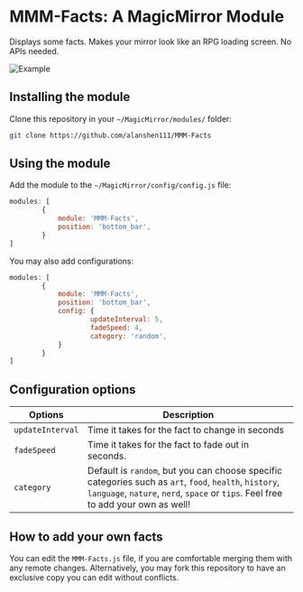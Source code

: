 # MMM-Facts: A MagicMirror Module

Displays some facts. Makes your mirror look like an RPG loading screen. No APIs needed.

![Example](example.png "Example")

## Installing the module

Clone this repository in your `~/MagicMirror/modules/` folder:

```bash
git clone https://github.com/alanshen111/MMM-Facts
```

## Using the module

Add the module to the `~/MagicMirror/config/config.js` file:

```javascript
modules: [
		{
			module: 'MMM-Facts',
			position: 'bottom_bar',
		}
]
```

You may also add configurations:

```javascript
modules: [
		{
			module: 'MMM-Facts',
			position: 'bottom_bar',
			config: {
					updateInterval: 5,
					fadeSpeed: 4,
					category: 'random',
			}
		}
]
```

## Configuration options

<table>
	<thead>
		<tr>
			<th>Options</th>
			<th>Description</th>
		</tr>
	</thead>
	<tbody>
		<tr>
			<td><code>updateInterval</code></td>
			<td>Time it takes for the fact to change in seconds</td>
		</tr>
		<tr>
			<td><code>fadeSpeed</code></td>
			<td>Time it takes for the fact to fade out in seconds.</td>
		</tr>
		<tr>
			<td><code>category</code></td>
			<td>Default is <code>random</code>, but you can choose specific categories such as <code>art</code>, <code>food</code>, <code>health</code>, <code>history</code>, <code>language</code>, <code>nature</code>, <code>nerd</code>, <code>space</code> or <code>tips</code>. Feel free to add your own as well! </td>
		</tr>
	</tbody>
</table>

## How to add your own facts

You can edit the `MMM-Facts.js` file, if you are comfortable merging them with any remote changes.
Alternatively, you may fork this repository to have an exclusive copy you can edit without conflicts.
